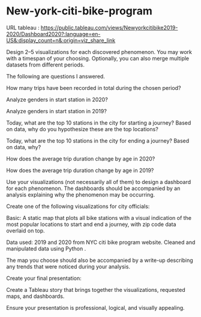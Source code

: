 # New-york-citi-bike-program
URL tableau : https://public.tableau.com/views/Newyorkcitibike2019-2020/Dashboard2020?:language=en-US&:display_count=n&:origin=viz_share_link

Design 2–5 visualizations for each discovered phenomenon. You may work with a timespan of your choosing. Optionally, you can also merge multiple datasets from different periods.

The following are questions I answered.

How many trips have been recorded in total during the chosen period?

Analyze genders in start station in 2020?

Analyze genders in start station in 2019?

Today, what are the top 10 stations in the city for starting a journey? Based on data, why do you hypothesize these are the top locations?

Today, what are the top 10 stations in the city for ending a journey? Based on data, why?

How does the average trip duration change by age in 2020?

How does the average trip duration change by age in 2019?
 
Use your visualizations (not necessarily all of them) to design a dashboard for each phenomenon. The dashboards should be accompanied by an analysis explaining why the phenomenon may be occurring.

Create one of the following visualizations for city officials:

Basic: A static map that plots all bike stations with a visual indication of the most popular locations to start and end a journey, with zip code data overlaid on top.

Data used: 2019 and 2020 from NYC citi bike program website. Cleaned and manipulated data using Python .

The map you choose should also be accompanied by a write-up describing any trends that were noticed during your analysis.

Create your final presentation:

Create a Tableau story that brings together the visualizations, requested maps, and dashboards.

Ensure your presentation is professional, logical, and visually appealing.
